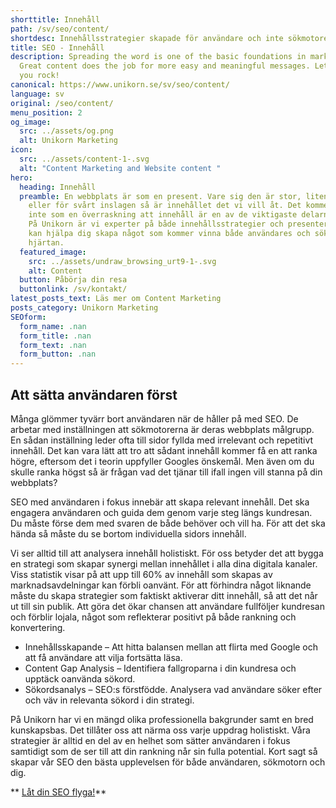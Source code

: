 ```yaml
---
shorttitle: Innehåll
path: /sv/seo/content/
shortdesc: Innehållsstrategier skapade för användare och inte sökmotorer.
title: SEO - Innehåll
description: Spreading the word is one of the basic foundations in marketing.
  Great content does the job for more easy and meaningful messages. Let us help
  you rock!
canonical: https://www.unikorn.se/sv/seo/content/
language: sv
original: /seo/content/
menu_position: 2
og_image:
  src: ../assets/og.png
  alt: Unikorn Marketing
icon:
  src: ../assets/content-1-.svg
  alt: "Content Marketing and Website content "
hero:
  heading: Innehåll
  preamble: En webbplats är som en present. Vare sig den är stor, liten, färgglad
    eller för svårt inslagen så är innehållet det vi vill åt. Det kommer kanske
    inte som en överraskning att innehåll är en av de viktigaste delarna av SEO.
    På Unikorn är vi experter på både innehållsstrategier och presenter, och vi
    kan hjälpa dig skapa något som kommer vinna både användares och sökmotorers
    hjärtan.
  featured_image:
    src: ../assets/undraw_browsing_urt9-1-.svg
    alt: Content
  button: Påbörja din resa
  buttonlink: /sv/kontakt/
latest_posts_text: Läs mer om Content Marketing
posts_category: Unikorn Marketing
SEOform:
  form_name: .nan
  form_title: .nan
  form_text: .nan
  form_button: .nan
---
```

## Att sätta användaren först

Många glömmer tyvärr bort användaren när de håller på med SEO. De arbetar med inställningen att sökmotorerna är deras webbplats målgrupp. En sådan inställning leder ofta till sidor fyllda med irrelevant och repetitivt innehåll. Det kan vara lätt att tro att sådant innehåll kommer få en att ranka högre, eftersom det i teorin uppfyller Googles önskemål. Men även om du skulle ranka högst så är frågan vad det tjänar till ifall ingen vill stanna på din webbplats?

SEO med användaren i fokus innebär att skapa relevant innehåll. Det ska engagera användaren och guida dem genom varje steg längs kundresan. Du måste förse dem med svaren de både behöver och vill ha. För att det ska hända så måste du se bortom individuella sidors innehåll.

Vi ser alltid till att analysera innehåll holistiskt. För oss betyder det att bygga en strategi som skapar synergi mellan innehållet i alla dina digitala kanaler. Viss statistik visar på att upp till 60% av innehåll som skapas av marknadsavdelningar kan förbli oanvänt. För att förhindra något liknande måste du skapa strategier som faktiskt aktiverar ditt innehåll, så att det når ut till sin publik. Att göra det ökar chansen att användare fullföljer kundresan och förblir lojala, något som reflekterar positivt på både rankning och konvertering.



* Innehållsskapande – Att hitta balansen mellan att flirta med Google och att få användare att vilja fortsätta läsa.
* Content Gap Analysis – Identifiera fallgroparna i din kundresa och upptäck oanvända sökord.
* Sökordsanalys – SEO:s förstfödde. Analysera vad användare söker efter och väv in relevanta sökord i din strategi.

På Unikorn har vi en mängd olika professionella bakgrunder samt en bred kunskapsbas. Det tillåter oss att närma oss varje uppdrag holistiskt. Våra strategier är alltid en del av en helhet som sätter användaren i fokus samtidigt som de ser till att din rankning når sin fulla potential. Kort sagt så skapar vår SEO den bästa upplevelsen för både användaren, sökmotorn och dig.

** [Låt din SEO flyga!](/sv/kontakt/)**